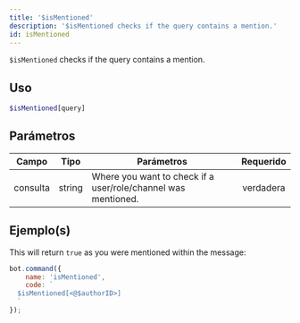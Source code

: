 ```yaml
---
title: '$isMentioned'
description: '$isMentioned checks if the query contains a mention.'
id: isMentioned
---
```


`$isMentioned` checks if the query contains a mention.

## Uso

```php
$isMentioned[query]
```

## Parámetros

| Campo    | Tipo   | Parámetros                                                    | Requerido |
| -------- | ------ | ------------------------------------------------------------- |:---------:|
| consulta | string | Where you want to check if a user/role/channel was mentioned. | verdadera |

## Ejemplo(s)

This will return `true` as you were mentioned within the message:

```javascript
bot.command({
    name: 'isMentioned',
    code: `
  $isMentioned[<@$authorID>]
  `
});
```
